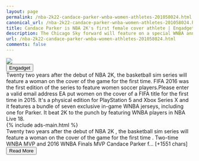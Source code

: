 ```yaml
---
layout: page
permalink: /nba-2k22-candace-parker-wnba-women-athletes-201058024.html
canonical_url: /nba-2k22-candace-parker-wnba-women-athletes-201058024.html
title: Candace Parker is NBA 2K's first female cover athlete | Engadget
description: The Chicago Sky forward will feature on a special WNBA anniversary edition of 'NBA 2K22.'.
url: /nba-2k22-candace-parker-wnba-women-athletes-201058024.html
comments: false
---
```


<div class="row">
<div class="col-12">
<img src="https://s.yimg.com/os/creatr-uploaded-images/2021-07/9d919030-e5a1-11eb-bbe2-b946bd363a65">
</div>
</div>
<div class="row">
<div class="col-12 mt-2">
<button type="button" class="btn btn-outline-info">Engadget</button>
</div>
</div>
<div class="row">
<div class="col-12">
<div>Twenty two years after the debut of NBA 2K, the basketball sim series will feature a woman on the cover of the game for the first time. FIFA 2016 was the first edition of the series to feature women soccer players.Please enter a valid email address EA put women on the cover of a FIFA title for the first time in 2015. It's a physical edition for PlayStation 5 and Xbox Series X and it features a bundle of seven exclusive in-game WNBA jerseys, including one for Parker. It beat 2K to the punch by featuring WNBA players in NBA Live 18.</div>
</div>
</div>
<div class="row">
<div class="col-12">


<div class="row">
  {% include ads-main.html %}
</div>

<div>Twenty two years after the debut of NBA 2K
, the basketball sim series will feature a woman on the cover of the game for the first time
. Two-time WNBA MVP and 2016 WNBA Finals MVP Candace Parker f… [+1551 chars]</div>
</div>
</div>
<div class="row">
<div class="col-12 text-center">
<a href="https://www.engadget.com/nba-2k22-candace-parker-wnba-women-athletes-201058024.html">
<button type="button" class="btn btn-info">Read More</button>
</a>
</div>
</div>
